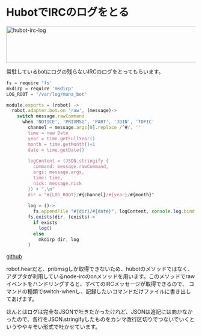 HubotでIRCのログをとる
=====
<a href="http://manaten.net/wp-content/uploads/2014/01/hubot-irc-log.png"><img src="http://manaten.net/wp-content/uploads/2014/01/hubot-irc-log.png" alt="hubot-irc-log" width="623" height="96" class="aligncenter size-full wp-image-889" /></a>

常駐しているbotにログの残らないIRCのログをとってもらいます。

<!-- more -->

```javascript
fs = require 'fs'
mkdirp = require 'mkdirp'
LOG_ROOT = '/var/log/mana_bot'

module.exports = (robot) ->
  robot.adapter.bot.on 'raw', (message)->
    switch message.rawCommand
      when 'NOTICE', 'PRIVMSG', 'PART', 'JOIN', 'TOPIC'
        channel = message.args[0].replace /^#/, ''
        time = new Date
        year = time.getFullYear()
        month = time.getMonth()+1
        date = time.getDate()
        
        logContent = (JSON.stringify {
          command: message.rawCommand,
          args: message.args,
          time: time,
          nick: message.nick
        }) + ",\n"
        dir = "#{LOG_ROOT}/#{channel}/#{year}/#{month}"
        
        log = ()->
          fs.appendFile "#{dir}/#{date}", logContent, console.log.bind console
        fs.exists(dir, (exists)->
          if exists
            log()
          else
            mkdirp dir, log
        )
```
[github](https://github.com/manaten/mana_bot/blob/master/scripts/log.coffee)

robot.hearだと、pribmsgしか取得できないため、hubotのメソッドではなく、アダプタが利用しているnode-ircのonメソッドを用います。このメソッドでrawイベントをハンドリングすると、すべてのIRCメッセージが取得できるので、 コマンドの種類でswitch-whenし、記録したいコマンドだけファイルに書き出してあげます。

ほんとはログは完全なJSONで吐きたかったけれど、JSONは追記には向かなかったので、各行をJSON.stringifyしたものをカンマ改行区切りでつないでいくというややキモい形式で吐かせています。
